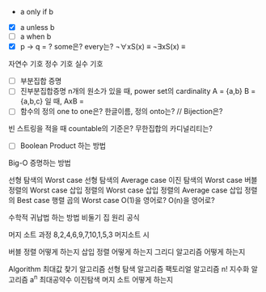 - a only if b
- [x] a unless b 
- [ ] a when b
- [x] p → q  = ?
some은?
every는?
¬∀xS(x) ≡
¬∃xS(x) ≡

자연수 기호
정수 기호
실수 기호
- [ ] 부분집합 증명 
- [ ] 진부분집합증명
n개의 원소가 있을 때, power set의 cardinality
A = {a,b} B = {a,b,c} 일 때, AxB =
- [ ] 함수의 정의
one to one은? 한글이름, 정의
onto는? //
Bijection은?

빈 스트링을 적을 때
countable의 기준은?
무한집합의 카디널리티는?
- [ ] Boolean Product 하는 방법



Big-O 증명하는 방법

선형 탐색의 Worst case
선형 탐색의 Average case
이진 탐색의 Worst case
버블 정렬의 Worst case
삽입 정렬의 Worst case
삽입 정렬의 Average case
삽입 정렬의 Best case
행렬 곱의 Worst case
O(1)을 영어로?
O(n)을 영어로?

수학적 귀납법 하는 방법
비둘기 집 원리 공식

머지 소트 과정
8,2,4,6,9,7,10,1,5,3
머지소트 시


버블 정렬 어떻게 하는지
삽입 정렬 어떻게 하는지
그리디 알고리즘 어떻게 하는지

Algorithm
최대값 찾기 알고리즘
선형 탐색 알고리즘
팩토리얼 알고리즘 n!
지수화 알고리즘 a<sup>n</sup>
최대공약수
이진탐색
머지 소트 어떻게 하는지